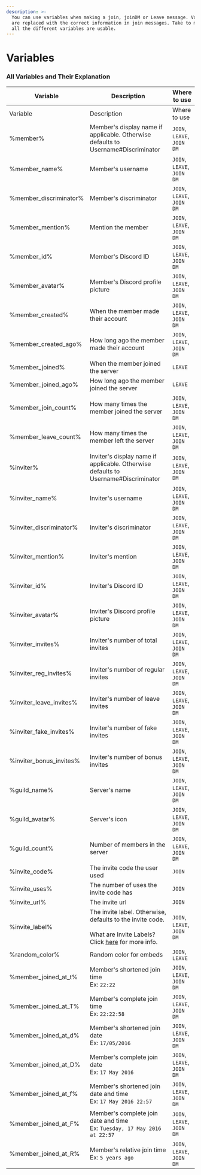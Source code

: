 ```yaml
---
description: >-
  You can use variables when making a join, joinDM or Leave message. Variables
  are replaced with the correct information in join messages. Take to mind where
  all the different variables are usable.
---
```


# Variables

### All Variables and Their Explanation

<table data-header-hidden><thead><tr><th>Variable</th><th width="261.3333333333333">Description</th><th>Where to use</th></tr></thead><tbody><tr><td>Variable</td><td>Description</td><td>Where to use</td></tr><tr><td>%member%</td><td>Member's display name if applicable. Otherwise defaults to Username#Discriminator</td><td><code>JOIN</code>, <code>LEAVE</code>, <code>JOIN DM</code></td></tr><tr><td>%member_name%</td><td>Member's username</td><td><code>JOIN</code>, <code>LEAVE</code>, <code>JOIN DM</code></td></tr><tr><td>%member_discriminator%</td><td>Member's discriminator</td><td><code>JOIN</code>, <code>LEAVE</code>, <code>JOIN DM</code></td></tr><tr><td>%member_mention%</td><td>Mention the member</td><td><code>JOIN</code>, <code>LEAVE</code>, <code>JOIN DM</code></td></tr><tr><td>%member_id%</td><td>Member's Discord ID</td><td><code>JOIN</code>, <code>LEAVE</code>, <code>JOIN DM</code></td></tr><tr><td>%member_avatar%</td><td>Member's Discord profile picture</td><td><code>JOIN</code>, <code>LEAVE</code>, <code>JOIN DM</code></td></tr><tr><td>%member_created%</td><td>When the member made their account</td><td><code>JOIN</code>, <code>LEAVE</code>, <code>JOIN DM</code></td></tr><tr><td>%member_created_ago%</td><td>How long ago the member made their account</td><td><code>JOIN</code>, <code>LEAVE</code>, <code>JOIN DM</code></td></tr><tr><td>%member_joined%</td><td>When the member joined the server</td><td><code>LEAVE</code></td></tr><tr><td>%member_joined_ago%</td><td>How long ago the member joined the server</td><td><code>LEAVE</code></td></tr><tr><td>%member_join_count%</td><td>How many times the member joined the server</td><td><code>JOIN</code>, <code>LEAVE</code>, <code>JOIN DM</code></td></tr><tr><td>%member_leave_count%</td><td>How many times the member left the server</td><td><code>JOIN</code>, <code>LEAVE</code>, <code>JOIN DM</code></td></tr><tr><td>%inviter%</td><td>Inviter's display name if applicable. Otherwise defaults to Username#Discriminator</td><td><code>JOIN</code>, <code>LEAVE</code>, <code>JOIN DM</code></td></tr><tr><td>%inviter_name%</td><td>Inviter's username</td><td><code>JOIN</code>, <code>LEAVE</code>, <code>JOIN DM</code></td></tr><tr><td>%inviter_discriminator%</td><td>Inviter's discriminator</td><td><code>JOIN</code>, <code>LEAVE</code>, <code>JOIN DM</code></td></tr><tr><td>%inviter_mention%</td><td>Inviter's mention</td><td><code>JOIN</code>, <code>LEAVE</code>, <code>JOIN DM</code></td></tr><tr><td>%inviter_id%</td><td>Inviter's Discord ID</td><td><code>JOIN</code>, <code>LEAVE</code>, <code>JOIN DM</code></td></tr><tr><td>%inviter_avatar%</td><td>Inviter's Discord profile picture</td><td><code>JOIN</code>, <code>LEAVE</code>, <code>JOIN DM</code></td></tr><tr><td>%inviter_invites%</td><td>Inviter's number of total invites</td><td><code>JOIN</code>, <code>LEAVE</code>, <code>JOIN DM</code></td></tr><tr><td>%inviter_reg_invites%</td><td>Inviter's number of regular invites</td><td><code>JOIN</code>, <code>LEAVE</code>, <code>JOIN DM</code></td></tr><tr><td>%inviter_leave_invites%</td><td>Inviter's number of leave invites</td><td><code>JOIN</code>, <code>LEAVE</code>, <code>JOIN DM</code></td></tr><tr><td>%inviter_fake_invites%</td><td>Inviter's number of fake invites</td><td><code>JOIN</code>, <code>LEAVE</code>, <code>JOIN DM</code></td></tr><tr><td>%inviter_bonus_invites%</td><td>Inviter's number of bonus invites</td><td><code>JOIN</code>, <code>LEAVE</code>, <code>JOIN DM</code></td></tr><tr><td>%guild_name%</td><td>Server's name</td><td><code>JOIN</code>, <code>LEAVE</code>, <code>JOIN DM</code></td></tr><tr><td>%guild_avatar%</td><td>Server's icon</td><td><code>JOIN</code>, <code>LEAVE</code>, <code>JOIN DM</code></td></tr><tr><td>%guild_count%</td><td>Number of members in the server</td><td><code>JOIN</code>, <code>LEAVE</code>, <code>JOIN DM</code></td></tr><tr><td>%invite_code%</td><td>The invite code the user used</td><td><code>JOIN</code></td></tr><tr><td>%invite_uses%</td><td>The number of uses the invite code has</td><td><code>JOIN</code></td></tr><tr><td>%invite_url%</td><td>The invite url</td><td><code>JOIN</code></td></tr><tr><td>%invite_label%</td><td>The invite label. Otherwise, defaults to the invite code.<br><br>What are Invite Labels? Click <a href="../invite-tracking.md#invite-label">here</a> for more info.</td><td><code>JOIN</code>, <code>LEAVE</code>, <code>JOIN DM</code></td></tr><tr><td>%random_color%</td><td>Random color for embeds</td><td><code>JOIN</code>, <code>LEAVE</code></td></tr><tr><td>%member_joined_at_t%</td><td>Member's shortened join time<br>Ex: <code>22:22</code></td><td><code>JOIN</code>, <code>LEAVE</code>, <code>JOIN DM</code></td></tr><tr><td>%member_joined_at_T%</td><td>Member's complete join time<br>Ex: <code>22:22:58</code></td><td><code>JOIN</code>, <code>LEAVE</code>, <code>JOIN DM</code></td></tr><tr><td>%member_joined_at_d%</td><td>Member's shortened join date<br>Ex: <code>17/05/2016</code></td><td><code>JOIN</code>, <code>LEAVE</code>, <code>JOIN DM</code></td></tr><tr><td>%member_joined_at_D%</td><td>Member's complete join date<br>Ex: <code>17 May 2016</code></td><td><code>JOIN</code>, <code>LEAVE</code>, <code>JOIN DM</code></td></tr><tr><td>%member_joined_at_f%</td><td>Member's shortened join date and time <br>Ex: <code>17 May 2016 22:57</code></td><td><code>JOIN</code>, <code>LEAVE</code>, <code>JOIN DM</code></td></tr><tr><td>%member_joined_at_F%</td><td>Member's complete join date and time<br>Ex: <code>Tuesday, 17 May 2016</code><br> <code>at 22:57</code></td><td><code>JOIN</code>, <code>LEAVE</code>, <code>JOIN DM</code></td></tr><tr><td>%member_joined_at_R%</td><td>Member's relative join time<br>Ex: <code>5 years ago</code></td><td><code>JOIN</code>, <code>LEAVE</code>, <code>JOIN DM</code></td></tr></tbody></table>

